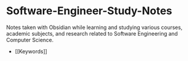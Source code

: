 # Software-Engineer-Study-Notes


Notes taken with Obsidian while learning and studying various courses, academic subjects, and research related to Software Engineering and Computer Science.


* [[Keywords]]
